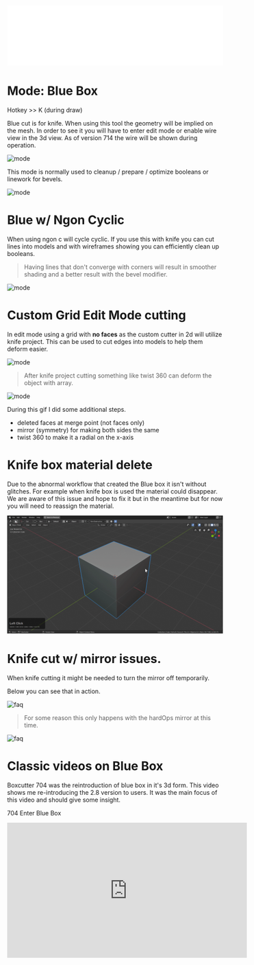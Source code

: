 
![header](img/banner.gif)

# Mode: Blue Box

Hotkey >> K (during draw)

Blue cut is for knife. When using this tool the geometry will be implied on the mesh. In order to see it you will have to enter edit mode or enable wire view in the 3d view. As of version 714 the wire will be shown during operation.

![mode](img/modes/m23.gif)

This mode is normally used to cleanup / prepare / optimize booleans or linework for bevels.

![mode](img/modes/m24.gif)

# Blue w/ Ngon Cyclic

When using ngon c will cycle cyclic. If you use this with knife you can cut lines into models and with wireframes showing you can efficiently clean up booleans.

> Having lines that don't converge with corners will result in smoother shading and a better result with the bevel modifier.

![mode](img/modes/m25.gif)

# Custom Grid Edit Mode cutting

In edit mode using a grid with **no faces** as the custom cutter in 2d will utilize knife project. This can be used to cut edges into models to help them deform easier.   

![mode](img/modes/m47.gif)

> After knife project cutting something like twist 360 can deform the object with array.

![mode](img/modes/m48.gif)

During this gif I did some additional steps.

- deleted faces at merge point (not faces only)
- mirror (symmetry) for making both sides the same
- twist 360 to make it a radial on the x-axis

# Knife box material delete

Due to the abnormal workflow that created the Blue box it isn't without glitches. For example when knife box is used the material could disappear.
We are aware of this issue and hope to fix it but in the meantime but for now you will need to reassign the material.

![faq](img/faq/f28.gif)

# Knife cut w/ mirror issues.

When knife cutting it might be needed to turn the mirror off temporarily.

Below you can see that in action.

![faq](img/faq/f8.gif)

> For some reason this only happens with the hardOps mirror at this time.

![faq](img/faq/f9.gif)

# Classic videos on Blue Box

Boxcutter 704 was the reintroduction of blue box in it's 3d form. This video shows me re-introducing the 2.8 version to users. It was the main focus of this video and should give some insight.

704 Enter Blue Box

<iframe width="560" height="315" src="https://www.youtube.com/embed/BJ7P2n1cAFY" frameborder="0" allowfullscreen></iframe>

